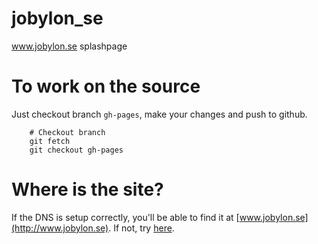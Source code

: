 # jobylon_se
www.jobylon.se splashpage

# To work on the source
Just checkout branch `gh-pages`, make your changes and push to github. 

```
    # Checkout branch
    git fetch
    git checkout gh-pages
```

# Where is the site?
If the DNS is setup correctly, you'll be able to find it at [www.jobylon.se](http://www.jobylon.se). If not, try [here](http://jobylon.github.io/jobylon_se).

